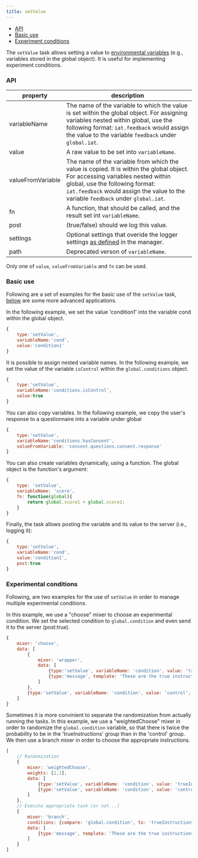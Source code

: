 ```yaml
---
title: setValue
---
```


- [API](#api)
- [Basic use](#basic-use)
- [Experiment conditions](#experiment-conditions)

The `setValue` task allows setting a value to [environmental variables](../basics/variables.md) (e.g., variables stored in the global object). 
It is useful for implementing experiment conditions.


### API

property            | description
------------------- | ---------------------
variableName        | The name of the variable to which the value is set within the global object. For assigning variables nested within global, use the following format: `iat.feedback` would assign the value to the variable `feedback` under `global.iat`. 
value               | A raw value to be set into `variableName`.
valueFromVariable   | The name of the variable from which the value is copied. It is within the global object. For accessing variables nested within global, use the following format: `iat.feedback` would assign the value to the variable `feedback` under `global.iat`. 
fn                  | A function, that should be called, and the result set int `variableName`.
post                | (true/false) should we log this value.
settings            | Optional settings that overide the logger settings [as defined](./API.md#logger) in the manager.
path                | Deprecated verson of `variableName`.

Only one of `value`, `valueFromVariable` and `fn` can be used.



### Basic use
Following are a set of examples for the basic use of the `setValue` task, [below](#experimental-conditions) are some more advanced applications.

In the following example, we set the value 'condition1' into the variable cond within the global object.

```javascript
{
    type:'setValue',
    variableName:'cond',
    value:'condition1'
}
```

It is possible to assign nested variable names. 
In the following example, we set the value of the variable `isControl` within the `global.conditions` object.

```javascript
{
    type:'setValue',
    variableName:'conditions.isControl',
    value:true
}
```

You can also copy variables. In the following example, we copy the user's response to a questionnaire into a variable under global

```javascript
{
    type:'setValue',
    variableName:'conditions.hasConsent',
    valueFromVariable: 'consent.questions.consent.response'
}
```

You can also create variables dynamically, using a function. The global object is the function's argument:

```javascript
{
    type: 'setValue',
    variableName: 'score',
    fn: function(global){
        return global.score1 + global.score2;
    }
}
```

Finally, the task allows posting the variable and its value to the server (i.e., logging it):

```javascript
{
    type:'setValue',
    variableName:'cond',
    value:'condition1',
    post:true
}
```
### Experimental conditions
Following, are two examples for the use of `setValue` in order to manage multiple experimental conditions.

In this example, we use a "choose" mixer to choose an experimental condition. We set the selected condition to `global.condition` and even send it to the server (post:true). 

```javascript
{
    mixer: 'choose',
    data: [
        {
            mixer: 'wrapper',
            data: [
                {type:'setValue', variableName: 'condition', value: 'trueInstructions', post:true},
                {type:'message', template: 'These are the true instructions', keys: ' '}
            ]
        },
        {type:'setValue', variableName: 'condition', value: 'control', post:true},
    ]
}
```

Sometimes it is more convinient to separate the randomization from actually running the tasks.
In this example, we use a "weightedChoose" mixer in order to randomize the `global.condition` variable, so that there is twice the probability to be in the 'trueInstructions' group than in the 'control' group.
We then use a branch mixer in order to choose the appropriate instructions.

```javascript
[
    // Randomization
    {
        mixer: 'weightedChoose',
        weights: [2,1],
        data: [
            {type:'setValue', variableName: 'condition', value: 'trueInstructions', post:true},
            {type:'setValue', variableName: 'condition', value: 'control', post:true}
        ]
    },
    // Execute appropriate task (or not...)
    {
        mixer: 'branch',
        conditions: {compare: 'global.condition', to: 'trueInstructions'},
        data: [
            {type:'message', template: 'These are the true instructions', keys: ' '}
        ]
    }
]
```
